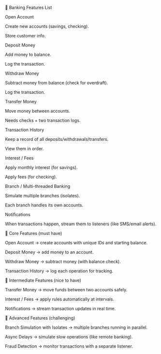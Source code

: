 🏦 Banking Features List

Open Account

Create new accounts (savings, checking).

Store customer info.

Deposit Money

Add money to balance.

Log the transaction.

Withdraw Money

Subtract money from balance (check for overdraft).

Log the transaction.

Transfer Money

Move money between accounts.

Needs checks + two transaction logs.

Transaction History

Keep a record of all deposits/withdrawals/transfers.

View them in order.

Interest / Fees

Apply monthly interest (for savings).

Apply fees (for checking).

Branch / Multi-threaded Banking

Simulate multiple branches (isolates).

Each branch handles its own accounts.

Notifications

When transactions happen, stream them to listeners (like SMS/email alerts).

🔹 Core Features (must have)

Open Account → create accounts with unique IDs and starting balance.

Deposit Money → add money to an account.

Withdraw Money → subtract money (with balance check).

Transaction History → log each operation for tracking.

🔹 Intermediate Features (nice to have)

Transfer Money → move funds between two accounts safely.

Interest / Fees → apply rules automatically at intervals.

Notifications → stream transaction updates in real time.

🔹 Advanced Features (challenging)

Branch Simulation with Isolates → multiple branches running in parallel.

Async Delays → simulate slow operations (like remote banking).

Fraud Detection → monitor transactions with a separate listener.